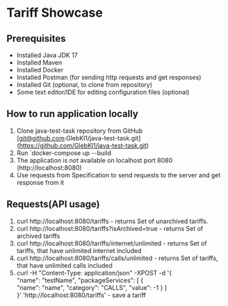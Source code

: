 # Tariff Showcase

Prerequisites
-----------

* Installed Java JDK 17
* Installed Maven
* Installed Docker
* Installed Postman (for sending http requests and get responses)
* Installed Git (optional, to clone from repository)
* Some text editor/IDE for editing configuration files (optional)

How to run application locally
------------

1. Clone java-test-task repository from GitHub \
   [git@github.com:GlebKl1/java-test-task.git] (https://github.com/GlebKl1/java-test-task.git)
2. Run `docker-compose up --build
3. The application is not available on localhost port 8080 (http://localhost:8080)
4. Use requests from Specification to send requests to the server and get response from it

## Requests(API usage)
1. curl http://localhost:8080/tariffs - returns Set of unarchived tariffs.
2. curl http://localhost:8080/tariffs?isArchived=true - returns Set of archived tariffs
3. curl http://localhost:8080/tariffs/internet/unlimited - returns Set of tariffs, that have unlimited internet included
4. curl http://localhost:8080/tariffs/calls/unlimited - returns Set of tariffs, that have unlimited calls included
5. curl -H "Content-Type: application/json" -XPOST -d '{                     
   "name": "testName",
   "packageServices": [
   {                  
   "name": "name",
   "category": "CALLS",
   "value": -1
   }
   ]                             
   }' 'http://localhost:8080/tariffs' - save a tariff
